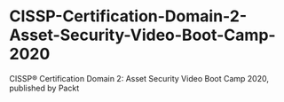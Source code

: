 # CISSP-Certification-Domain-2-Asset-Security-Video-Boot-Camp-2020
CISSP®️ Certification Domain 2: Asset Security Video Boot Camp 2020, published by Packt
